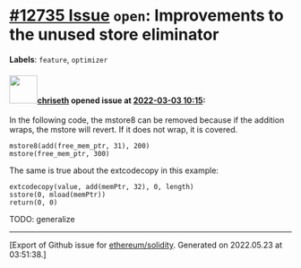 # [\#12735 Issue](https://github.com/ethereum/solidity/issues/12735) `open`: Improvements to the unused store eliminator
**Labels**: `feature`, `optimizer`


#### <img src="https://avatars.githubusercontent.com/u/9073706?v=4" width="50">[chriseth](https://github.com/chriseth) opened issue at [2022-03-03 10:15](https://github.com/ethereum/solidity/issues/12735):

In the following code, the mstore8 can be removed because if the addition wraps, the mstore will revert. If it does not wrap, it is covered.
```
mstore8(add(free_mem_ptr, 31), 200)
mstore(free_mem_ptr, 300)
```
The same is true about the extcodecopy in this example:
```
extcodecopy(value, add(memPtr, 32), 0, length)
sstore(0, mload(memPtr))
return(0, 0)
```

TODO: generalize




-------------------------------------------------------------------------------



[Export of Github issue for [ethereum/solidity](https://github.com/ethereum/solidity). Generated on 2022.05.23 at 03:51:38.]
